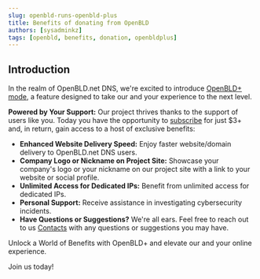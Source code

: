 ```yaml
---
slug: openbld-runs-openbld-plus
title: Benefits of donating from OpenBLD
authors: [sysadminkz]
tags: [openbld, benefits, donation, openbldplus]
---
```


## Introduction
In the realm of OpenBLD.net DNS, we're excited to introduce [OpenBLD+ mode](/docs/overwiew/openbld-plus), a feature designed to take our and your experience to the next level.

**Powered by Your Support:**
Our project thrives thanks to the support of users like you. 
Today you have the opportunity to [subscribe](/docs/donation) for just $3+ and, in return, gain access to a host of exclusive benefits:

- **Enhanced Website Delivery Speed:** Enjoy faster website/domain delivery to OpenBLD.net DNS users.
- **Company Logo or Nickname on Project Site:** Showcase your company's logo or your nickname on our project site with a link to your website or social profile.
- **Unlimited Access for Dedicated IPs:** Benefit from unlimited access for dedicated IPs.
- **Personal Support:** Receive assistance in investigating cybersecurity incidents.
- **Have Questions or Suggestions?** We're all ears. Feel free to reach out to us [Contacts](/docs/contacts) with any questions or suggestions you may have.

Unlock a World of Benefits with OpenBLD+ and elevate our and your online experience. 

Join us today!
